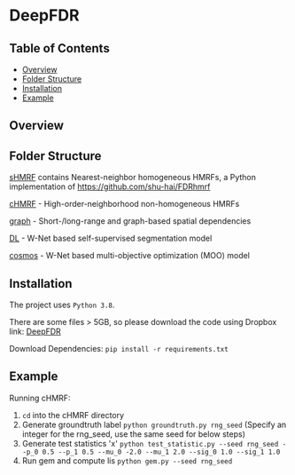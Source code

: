 # DeepFDR

## Table of Contents
* [Overview](#overview)
* [Folder Structure](#Folder-Structure)
* [Installation](#requirements-and-installation)
* [Example](#example)

## Overview

## Folder Structure
<ins>sHMRF</ins> contains Nearest-neighbor homogeneous HMRFs, a Python implementation of https://github.com/shu-hai/FDRhmrf

<ins>cHMRF</ins> - High-order-neighborhood non-homogeneous HMRFs

<ins>graph</ins> - Short-/long-range and graph-based spatial dependencies

<ins>DL</ins> - W-Net based self-supervised segmentation model

<ins>cosmos</ins> - W-Net based multi-objective optimization (MOO) model 

## Installation
The project uses ```Python 3.8```.

There are some files > 5GB, so please download the code using Dropbox link: [DeepFDR](https://www.dropbox.com/sh/9378gmgy8fb97r9/AABRmGsDHwtiNXH_W55w-igna?dl=0)

Download Dependencies: ```pip install -r requirements.txt```
## Example
Running cHMRF:
1) ```cd``` into the cHMRF directory
2) Generate groundtruth label ```python groundtruth.py rng_seed``` (Specify an integer for the rng_seed, use the same seed for below steps)
3) Generate test statistics 'x' ```python test_statistic.py --seed rng_seed --p_0 0.5 --p_1 0.5 --mu_0 -2.0 --mu_1 2.0 --sig_0 1.0 --sig_1 1.0```
4) Run gem and compute lis ```python gem.py --seed rng_seed```
